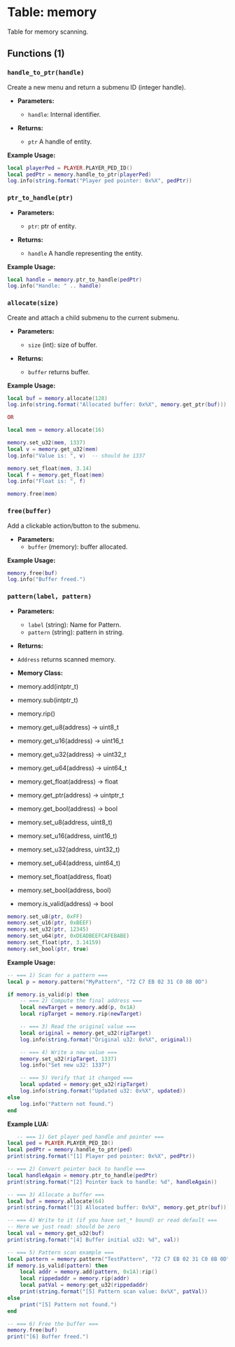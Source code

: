 # Table: memory

Table for memory scanning.

## Functions (1)

### `handle_to_ptr(handle)`

 Create a new menu and return a submenu ID (integer handle).
 
- **Parameters:**
  - `handle`: Internal identifier.

- **Returns:**
  - `ptr` A handle of entity.

**Example Usage:**
```lua
local playerPed = PLAYER.PLAYER_PED_ID()
local pedPtr = memory.handle_to_ptr(playerPed)
log.info(string.format("Player ped pointer: 0x%X", pedPtr))
```

### `ptr_to_handle(ptr)`

- **Parameters:**
  - `ptr`: ptr of entity.

- **Returns:**
  - `handle` A handle representing the entity.

**Example Usage:**
```lua
local handle = memory.ptr_to_handle(pedPtr)
log.info("Handle: " .. handle)
```


### `allocate(size)`

 Create and attach a child submenu to the current submenu.

- **Parameters:**
  - `size` (int): size of buffer.

- **Returns:**
  - `buffer` returns buffer.
 
**Example Usage:**
```lua
local buf = memory.allocate(128)
log.info(string.format("Allocated buffer: 0x%X", memory.get_ptr(buf)))

OR

local mem = memory.allocate(16)

memory.set_u32(mem, 1337)
local v = memory.get_u32(mem)
log.info("Value is: ", v)  -- should be 1337

memory.set_float(mem, 3.14)
local f = memory.get_float(mem)
log.info("Float is: ", f)

memory.free(mem)
```

### `free(buffer)`

  Add a clickable action/button to the submenu.

- **Parameters:**
  - `buffer` (memory): buffer allocated.
 
**Example Usage:**
```lua
memory.free(buf)
log.info("Buffer freed.")
```

### `pattern(label, pattern)`

- **Parameters:**
    - `label` (string): Name for Pattern.
    - `pattern` (string): pattern in string.

 - **Returns:**
  - `Address` returns scanned memory.

 - **Memory Class:**
  - memory.add(intptr_t)
  - memory.sub(intptr_t)
  - memory.rip()
    
  - memory.get_u8(address) -> uint8_t
  - memory.get_u16(address) -> uint16_t
  - memory.get_u32(address) -> uint32_t
  - memory.get_u64(address) -> uint64_t
  - memory.get_float(address) -> float
  - memory.get_ptr(address) -> uintptr_t
  - memory.get_bool(address) -> bool
    
  - memory.set_u8(address, uint8_t)
  - memory.set_u16(address, uint16_t)
  - memory.set_u32(address, uint32_t)
  - memory.set_u64(address, uint64_t)
  - memory.set_float(address, float)
  - memory.set_bool(address, bool)
    
  - memory.is_valid(address) -> bool
```lua
memory.set_u8(ptr, 0xFF)
memory.set_u16(ptr, 0xBEEF)
memory.set_u32(ptr, 12345)
memory.set_u64(ptr, 0xDEADBEEFCAFEBABE)
memory.set_float(ptr, 3.14159)
memory.set_bool(ptr, true)
```

**Example Usage:**
```lua
-- === 1) Scan for a pattern ===
local p = memory.pattern("MyPattern", "72 C7 EB 02 31 C0 8B 0D")

if memory.is_valid(p) then
    -- === 2) Compute the final address ===
    local newTarget = memory.add(p, 0x1A)
    local ripTarget = memory.rip(newTarget)

    -- === 3) Read the original value ===
    local original = memory.get_u32(ripTarget)
    log.info(string.format("Original u32: 0x%X", original))

    -- === 4) Write a new value ===
    memory.set_u32(ripTarget, 1337)
    log.info("Set new u32: 1337")

    -- === 5) Verify that it changed ===
    local updated = memory:get_u32(ripTarget)
    log.info(string.format("Updated u32: 0x%X", updated))
else
    log.info("Pattern not found.")
end
```


**Example LUA:**
```lua
   -- === 1) Get player ped handle and pointer ===
local ped = PLAYER.PLAYER_PED_ID()
local pedPtr = memory.handle_to_ptr(ped)
print(string.format("[1] Player ped pointer: 0x%X", pedPtr))

-- === 2) Convert pointer back to handle ===
local handleAgain = memory.ptr_to_handle(pedPtr)
print(string.format("[2] Pointer back to handle: %d", handleAgain))

-- === 3) Allocate a buffer ===
local buf = memory.allocate(64)
print(string.format("[3] Allocated buffer: 0x%X", memory.get_ptr(buf)))

-- === 4) Write to it (if you have set_* bound) or read default ===
-- Here we just read: should be zero
local val = memory.get_u32(buf)
print(string.format("[4] Buffer initial u32: %d", val))

-- === 5) Pattern scan example ===
local pattern = memory.pattern("TestPattern", "72 C7 EB 02 31 C0 8B 0D")
if memory.is_valid(pattern) then
    local addr = memory.add(pattern, 0x1A):rip()
    local rippedaddr = memory.rip(addr)
    local patVal = memory:get_u32(rippedaddr)
    print(string.format("[5] Pattern scan value: 0x%X", patVal))
else
    print("[5] Pattern not found.")
end

-- === 6) Free the buffer ===
memory.free(buf)
print("[6] Buffer freed.")
```

